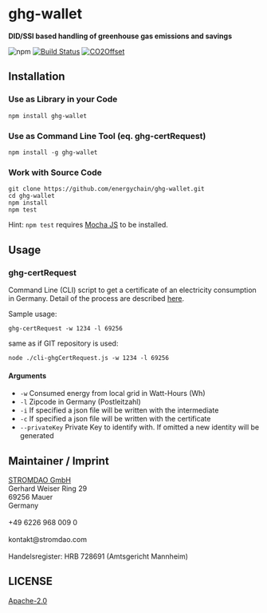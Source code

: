 # ghg-wallet
**DID/SSI based handling of greenhouse gas emissions and savings**

![npm](https://img.shields.io/npm/dw/ghg-wallet) [![Build Status](https://travis-ci.com/energychain/ghg-wallet.svg?branch=master)](https://travis-ci.com/energychain/ghg-wallet) [![CO2Offset](https://api.corrently.io/v2.0/ghgmanage/statusimg?host=ghg-wallet&svg=1)](https://co2offset.io/badge.html?host=ghg-wallet)

## Installation

### Use as Library in your Code
```
npm install ghg-wallet
```

### Use as Command Line Tool (eq. ghg-certRequest)
```
npm install -g ghg-wallet
```

### Work with Source Code
```
git clone https://github.com/energychain/ghg-wallet.git
cd ghg-wallet
npm install
npm test
```

Hint: `npm test` requires [Mocha JS](https://mochajs.org/) to be installed.

## Usage
### ghg-certRequest
Command Line (CLI) script to get a certificate of an electricity consumption in Germany. Detail of the process are described [here](https://corrently.io/books/tydids-trust-framework/page/blockchain-basierte-nachweisfuhrung-der-thg-emission-und-minderung).

Sample usage:
```
ghg-certRequest -w 1234 -l 69256
```

same as if GIT repository is used:
```
node ./cli-ghgCertRequest.js -w 1234 -l 69256
```

#### Arguments

- `-w` Consumed energy from local grid in Watt-Hours (Wh)
- `-l` Zipcode in Germany (Postleitzahl)
- `-i` If specified a json file will be written with the intermediate
- `-c` If specified a json file will be written with the certificate
- `--privateKey` Private Key to identify with. If omitted a new identity will be generated




## Maintainer / Imprint
<addr>
<a href="https://stromdao.de/">STROMDAO GmbH</a><br/>
Gerhard Weiser Ring 29  <br/>
69256 Mauer  <br/>
Germany <br/>
  <br/>
+49 6226 968 009 0  <br/>
  <br/>
kontakt@stromdao.com  <br/>
  <br/>
Handelsregister: HRB 728691 (Amtsgericht Mannheim)
</addr>


## LICENSE
[Apache-2.0](./LICENSE)